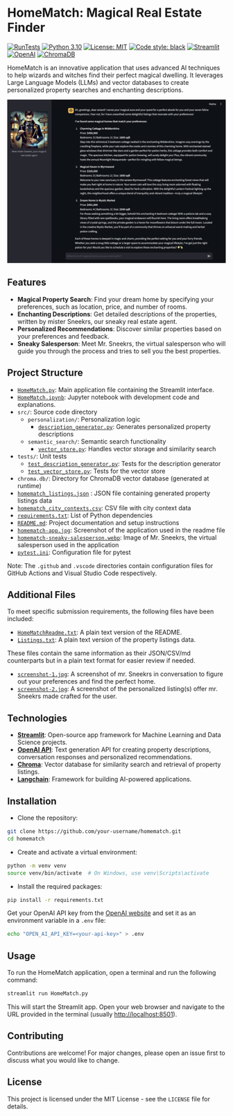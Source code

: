 # HomeMatch: Magical Real Estate Finder

[![RunTests](https://github.com/leonvanbokhorst/HomeMatch-for-Wizards/actions/workflows/python-app.yml/badge.svg)](https://github.com/leonvanbokhorst/HomeMatch-for-Wizards/actions/workflows/python-app.yml)
[![Python 3.10](https://img.shields.io/badge/python-3.10-blue.svg)](https://www.python.org/downloads/release/python-3100/)
[![License: MIT](https://img.shields.io/badge/License-MIT-yellow.svg)](https://opensource.org/licenses/MIT)
[![Code style: black](https://img.shields.io/badge/code%20style-black-000000.svg)](https://github.com/psf/black)
[![Streamlit](https://static.streamlit.io/badges/streamlit_badge_black_white.svg)](https://share.streamlit.io/leonvanbokhorst/homematch/main/HomeMatch.py)
[![OpenAI](https://img.shields.io/badge/OpenAI-API-08B9D1.svg)](https://platform.openai.com/docs/guides/)
[![ChromaDB](https://img.shields.io/badge/ChromaDB-local-08B9D1.svg)](https://chromadb.com/docs/guides/)

HomeMatch is an innovative application that uses advanced AI techniques to help wizards and witches find their perfect magical dwelling. It leverages Large Language Models (LLMs) and vector databases to create personalized property searches and enchanting descriptions.

![screenshot-2.jpg](screenshot-2.jpg)

## Features

- **Magical Property Search**: Find your dream home by specifying your preferences, such as location, price, and number of rooms.
- **Enchanting Descriptions**: Get detailed descriptions of the properties, written by mister Sneekrs, our sneaky real estate agent.
- **Personalized Recommendations**: Discover similar properties based on your preferences and feedback.
- **Sneaky Salesperson**: Meet Mr. Sneekrs, the virtual salesperson who will guide you through the process and tries to sell you the best properties.

## Project Structure

- [`HomeMatch.py`](HomeMatch.py): Main application file containing the Streamlit interface.
- [`HomeMatch.ipynb`](HomeMatch.ipynb): Jupyter notebook with development code and explanations.
- `src/`: Source code directory
  - `personalization/`: Personalization logic
    - [`description_generator.py`](src/personalization/description_generator.py): Generates personalized property descriptions
  - `semantic_search/`: Semantic search functionality
    - [`vector_store.py`](src/semantic_search/vector_store.py): Handles vector storage and similarity search
- `tests/`: Unit tests
  - [`test_description_generator.py`](tests/test_description_generator.py): Tests for the description generator
  - [`test_vector_store.py`](tests/test_vector_store.py): Tests for the vector store
- `chroma.db/`: Directory for ChromaDB vector database (generated at runtime)
- [`homematch_listings.json`](homematch_listings.json) : JSON file containing generated property listings data
- [`homematch_city_contexts.csv`](homematch_city_contexts.csv): CSV file with city context data
- [`requirements.txt`](requirements.txt): List of Python dependencies
- [`README.md`](README.md): Project documentation and setup instructions
- [`homematch-app.jpg`](homematch-app.jpg): Screenshot of the application used in the readme file
- [`homematch-sneaky-salesperson.webp`](homematch-sneaky-salesperson.webp): Image of Mr. Sneekrs, the virtual salesperson used in the application
- [`pytest.ini`](pytest.ini): Configuration file for pytest

Note: The `.github` and `.vscode` directories contain configuration files for GitHub Actions and Visual Studio Code respectively.

## Additional Files

To meet specific submission requirements, the following files have been included:

- [`HomeMatchReadme.txt`](HomeMatchReadme.txt): A plain text version of the README.
- [`Listings.txt`](Listings.txt): A plain text version of the property listings data.

These files contain the same information as their JSON/CSV/md counterparts but in a plain text format for easier review if needed.

- [`screenshot-1.jpg`](screenshot-1.jpg): A screenshot of mr. Sneekrs in conversation to figure out your preferences and find the perfect home.
- [`screenshot-2.jpg`](screenshot-2.jpg): A screenshot of the personalized listing(s) offer mr. Sneekrs made crafted for the user.

## Technologies

- **[Streamlit](https://streamlit.io/)**: Open-source app framework for Machine Learning and Data Science projects.
- **[OpenAI API](https://openai.com/api/)**: Text generation API for creating property descriptions, conversation responses and personalized recommendations.
- **[Chroma](https://www.trychroma.com/)**: Vector database for similarity search and retrieval of property listings.
- **[Langchain](https://www.langchain.com/)**: Framework for building AI-powered applications.

## Installation

- Clone the repository:

```bash
git clone https://github.com/your-username/homematch.git
cd homematch
```

- Create and activate a virtual environment:

```bash
python -m venv venv
source venv/bin/activate  # On Windows, use venv\Scripts\activate
```

- Install the required packages:

```bash
pip install -r requirements.txt
```

Get your OpenAI API key from the [OpenAI website](https://platform.openai.com/account/api-keys) and set it as an environment variable in a `.env` file:

```bash
echo "OPEN_AI_API_KEY=<your-api-key>" > .env
```

## Usage

To run the HomeMatch application, open a terminal and run the following command:

```bash
streamlit run HomeMatch.py
```

This will start the Streamlit app. Open your web browser and navigate to the URL provided in the terminal (usually <http://localhost:8501>).

## Contributing

Contributions are welcome! For major changes, please open an issue first to discuss what you would like to change.

## License

This project is licensed under the MIT License - see the `LICENSE` file for details.
